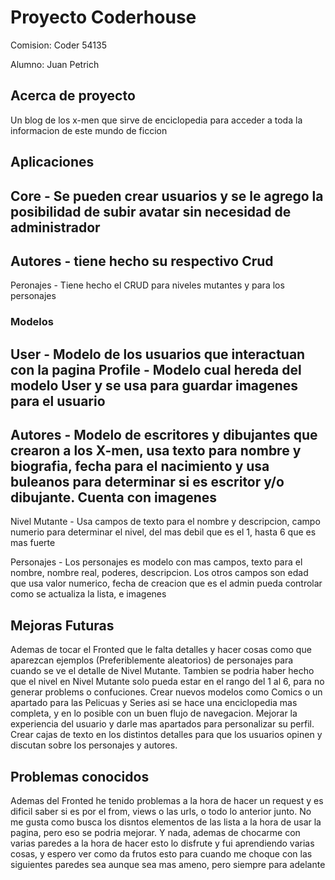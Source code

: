 # Proyecto Coderhouse

Comision: Coder 54135

Alumno: Juan Petrich

## Acerca de proyecto
Un blog de los x-men que sirve de enciclopedia para acceder a toda la informacion de este mundo de ficcion
## Aplicaciones
Core - Se pueden crear usuarios y se le agrego la posibilidad de subir avatar sin necesidad de administrador
----
Autores - tiene hecho su respectivo Crud
----
Peronajes - Tiene hecho el CRUD para niveles mutantes y para los personajes
### Modelos
User - Modelo de los usuarios que interactuan con la pagina
Profile - Modelo cual hereda del modelo User y se usa para guardar imagenes para el usuario
----
Autores - Modelo de escritores y dibujantes que crearon a los X-men, usa texto para nombre y biografia, fecha para el nacimiento y usa buleanos para determinar si es escritor y/o dibujante. Cuenta con imagenes
----
Nivel Mutante - Usa campos de texto para el nombre y descripcion, campo numerio para determinar el nivel, del mas debil que es el 1, hasta 6 que es mas fuerte

Personajes - Los personajes es modelo con mas campos, texto para el nombre, nombre real, poderes, descripcion. Los otros campos son edad que usa valor numerico, fecha de creacion que es el admin pueda controlar como se actualiza la lista, e imagenes
## Mejoras Futuras
Ademas de tocar el Fronted que le falta detalles y hacer cosas como que aparezcan ejemplos (Preferiblemente aleatorios) de personajes para cuando se ve el detalle de Nivel Mutante. Tambien se podria haber hecho que el nivel en Nivel Mutante solo pueda estar en el rango del 1 al 6, para no generar problems o confuciones. Crear nuevos modelos como Comics o un apartado para las Pelicuas y Series asi se hace una enciclopedia mas completa, y en lo posible con un buen flujo de navegacion. Mejorar la experiencia del usuario y darle mas apartados para personalizar su perfil. Crear cajas de texto en los distintos detalles para que los usuarios opinen y discutan sobre los personajes y autores. 

## Problemas conocidos
Ademas del Fronted he tenido problemas a la hora de hacer un request y es dificil saber si es por el from, views o las urls, o todo lo anterior junto. No me gusta como busca los disntos elementos de las lista a la hora de usar la pagina, pero eso se podria mejorar. Y nada, ademas de chocarme con varias paredes a la hora de hacer esto lo disfrute y fui aprendiendo varias cosas, y espero ver como da frutos esto para cuando me choque con las siguientes paredes sea aunque sea mas ameno, pero siempre para adelante